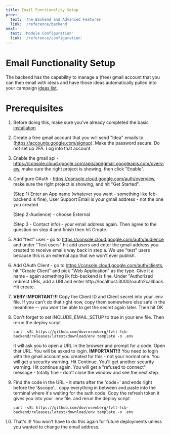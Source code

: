 ```yaml
---
title: Email Functionality Setup
prev: 
  text: 'The Backend and Advanced Features'
  link: '/reference/backend'
next: 
  text: 'Module Configuration'
  link: '/reference/configuration'
---
```

# Email Functionality Setup
The backend has the capability to manage a (free) gmail account that you can then email with ideas and have those ideas automatically pulled into your campaign [ideas list](/reference/campaign-mgt/content/campaign/ideas).

# Prerequisites
1. Before doing this, make sure you've already completed the basic [installation](./setup)

2. Create a free gmail account that you will send "Idea" emails to (https://accounts.google.com/signup).  Make the password secure.  Do not set up 2FA.  Log into that account

3. Enable the gmail api - https://console.cloud.google.com/apis/api/gmail.googleapis.com/overview, make sure the right project is showing, then click "Enable".

4. Configure OAuth - https://console.cloud.google.com/auth/overview, make sure the right project is showing, and hit "Get Started".  
    
    (Step 1) Enter an App name (whatever you want - something like fcb-backend is fine), User Support Email is your gmail address - not the one you created 
    
    (Step 2-Audience) - choose External

    (Step 3 - Contact info) - your email address again.  Then agree to the question on step 4 and finish then hit Create.

5. Add "test" user - go to https://console.cloud.google.com/auth/audience and under "Test users" hit add users and enter the gmail address you created to receive emails way back in step a.  We use "test" users because this is an external app that we won't ever publish.

6. Add OAuth Client - go to https://console.cloud.google.com/auth/clients, hit "Create Client" and pick "Web Application" as the type.  Give it a name - again something lik fcb-backend is fine.  Under "Authorized redirect URIs, add a URI and enter http://localhost:3000/oauth2callback.  Hit create.

7. **VERY IMPORTANT!!!** Copy the Client ID and Client secret into your .env file.  If you can't do that right now, copy them somewhere else safe in the meantime -- you won't be able to get the secret again later.  Then hit OK

8. Don't forget to set INCLUDE_EMAIL_SETUP to true in your env file.  Then rerun the deploy script 
    ```
    curl -sSL https://github.com/dovrosenberg/fvtt-fcb-backend/releases/latest/download/env.template -o .env
    ```

    It will ask you to open a URL in the browser and prompt for a code.  Open that URL.  You will be asked to login.  **IMPORTANT!!!** You need to login with the gmail account you created for this - not your normal one. You will get a security warning.  Hit Continue.  You'll get another security warning.  Hit continue again.  You will get a "refused to connect" message - totally fine - don't close the window and see the next step.  

9. Find the code in the URL - it starts after the 'code=' and ends right before the '&scope'... copy everything in between and paste into the terminal where it's waiting for the auth code.  Copy the refresh token it gives you into your .env file. and rerun the deploy script 
    ```
    curl -sSL https://github.com/dovrosenberg/fvtt-fcb-backend/releases/latest/download/env.template -o .env
    ```

10. That's it!  You won't have to do this again for future deployments unless you wanted to change the email address.